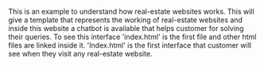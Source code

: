 This is an example to understand how real-estate websites works. This will give a template that represents the working of real-estate websites and inside this website a chatbot is available that helps customer for solving their queries. To see this interface 'index.html' is the first file and other html files are linked inside it. 'Index.html' is the first interface that customer will see when they visit any real-estate website.
